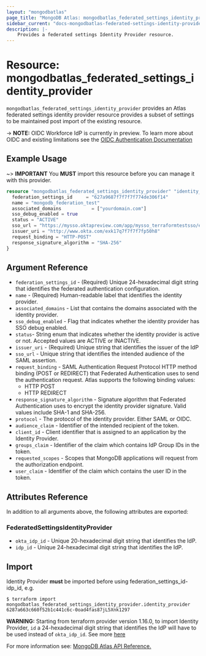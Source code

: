 ```yaml
---
layout: "mongodbatlas"
page_title: "MongoDB Atlas: mongodbatlas_federated_settings_identity_provider"
sidebar_current: "docs-mongodbatlas-federated-settings-identity-provider"
description: |-
    Provides a federated settings Identity Provider resource.
---
```


# Resource: mongodbatlas_federated_settings_identity_provider

`mongodbatlas_federated_settings_identity_provider` provides an Atlas federated settings identity provider resource provides a subset of settings to be maintained post import of the existing resource.

-> **NOTE:** OIDC Workforce IdP is currently in preview. To learn more about OIDC and existing limitations see the [OIDC Authentication Documentation](https://www.mongodb.com/docs/atlas/security-oidc/)
## Example Usage

~> **IMPORTANT** You **MUST** import this resource before you can manage it with this provider. 

```terraform
resource "mongodbatlas_federated_settings_identity_provider" "identity_provider" {
  federation_settings_id     = "627a9687f7f7f7f774de306f14"
  name = "mongodb_federation_test"
  associated_domains           = ["yourdomain.com"]
  sso_debug_enabled = true
  status = "ACTIVE"
  sso_url = "https://mysso.oktapreview.com/app/mysso_terraformtestsso/exk17q7f7f7f7f50h8/sso/saml"
  issuer_uri = "http://www.okta.com/exk17q7f7f7f7fp50h8"
  request_binding = "HTTP-POST"
  response_signature_algorithm = "SHA-256"
}
```

## Argument Reference

* `federation_settings_id` - (Required) Unique 24-hexadecimal digit string that identifies the federated authentication configuration.
* `name` - (Required) Human-readable label that identifies the identity provider.
* `associated_domains` - List that contains the domains associated with the identity provider.
* `sso_debug_enabled` - Flag that indicates whether the identity provider has SSO debug enabled.
* `status`- String enum that indicates whether the identity provider is active or not. Accepted values are ACTIVE or INACTIVE.
* `issuer_uri` - (Required) Unique string that identifies the issuer of the IdP
* `sso_url` - Unique string that identifies the intended audience of the SAML assertion.
* `request_binding` - SAML Authentication Request Protocol HTTP method binding (POST or REDIRECT) that Federated Authentication uses to send the authentication request. Atlas supports the following binding values:
    - HTTP POST
    - HTTP REDIRECT
* `response_signature_algorithm` - Signature algorithm that Federated Authentication uses to encrypt the identity provider signature.  Valid values include SHA-1 and SHA-256.
* `protocol` - The protocol of the identity provider. Either SAML or OIDC.
* `audience_claim` - Identifier of the intended recipient of the token.
* `client_id` - Client identifier that is assigned to an application by the Identity Provider.
* `groups_claim` - Identifier of the claim which contains IdP Group IDs in the token.
* `requested_scopes` - Scopes that MongoDB applications will request from the authorization endpoint.
* `user_claim` - Identifier of the claim which contains the user ID in the token.

## Attributes Reference

In addition to all arguments above, the following attributes are exported:


### FederatedSettingsIdentityProvider

* `okta_idp_id` - Unique 20-hexadecimal digit string that identifies the IdP.
* `idp_id` - Unique 24-hexadecimal digit string that identifies the IdP.

## Import

Identity Provider **must** be imported before using federation_settings_id-idp_id, e.g.

```
$ terraform import mongodbatlas_federated_settings_identity_provider.identity_provider 6287a663c660f52b1c441c6c-0oad4fas87jL5Xnk1297
```

**WARNING:** Starting from terraform provider version 1.16.0, to import Identity Provider, `id` a 24-hexadecimal digit string that identifies the IdP will have to be used instead of `okta_idp_id`. See more [here](../guides/1.15.0-upgrade-guide.html.markdown)

For more information see: [MongoDB Atlas API Reference.](https://www.mongodb.com/docs/atlas/reference/api/federation-configuration/)